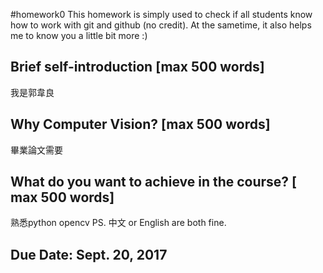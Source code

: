 #homework0
This homework is simply used to check if all students know how to work with git and github (no credit).
At the sametime, it also helps me to know you a little bit more :)

## Brief self-introduction [max 500 words]
我是郭韋良
## Why Computer Vision? [max 500 words]
畢業論文需要
## What do you want to achieve in the course? [ max 500 words]
熟悉python opencv
PS. 中文 or English are both fine.

## Due Date: Sept. 20, 2017
